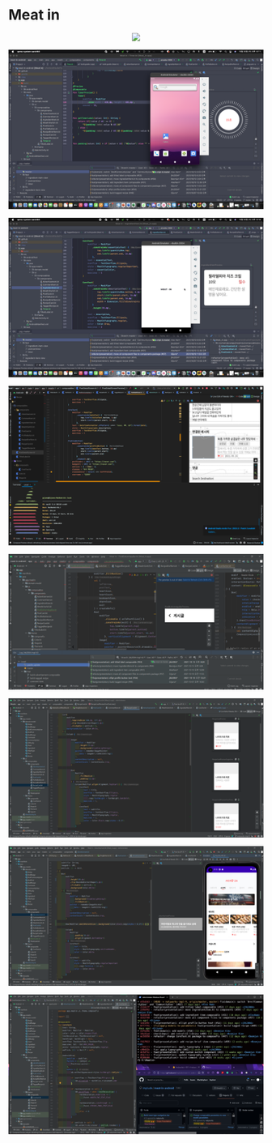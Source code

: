 # Meat in
<p align="center">
<image width="400px" src="/images/preview.png"/>
</p>

![image-1](images/image-1.png)


![image-2](images/image-2.png)


![image-3](images/image-3.png)


![image-4](images/image-4.png)


![image-5](images/image-5.png)


![image-6](images/image-6.png)


![image-7](images/image-7.png)